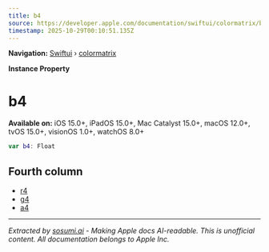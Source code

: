 ```yaml
---
title: b4
source: https://developer.apple.com/documentation/swiftui/colormatrix/b4
timestamp: 2025-10-29T00:10:51.135Z
---
```


**Navigation:** [Swiftui](/documentation/swiftui) › [colormatrix](/documentation/swiftui/colormatrix)

**Instance Property**

# b4

**Available on:** iOS 15.0+, iPadOS 15.0+, Mac Catalyst 15.0+, macOS 12.0+, tvOS 15.0+, visionOS 1.0+, watchOS 8.0+

```swift
var b4: Float
```

## Fourth column

- [r4](/documentation/swiftui/colormatrix/r4)
- [g4](/documentation/swiftui/colormatrix/g4)
- [a4](/documentation/swiftui/colormatrix/a4)

---

*Extracted by [sosumi.ai](https://sosumi.ai) - Making Apple docs AI-readable.*
*This is unofficial content. All documentation belongs to Apple Inc.*
